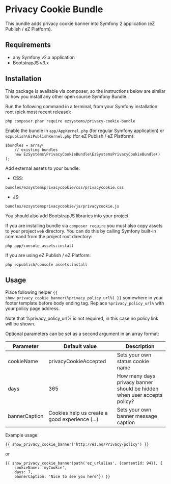 # Privacy Cookie Bundle

This bundle adds privacy cookie banner into Symfony 2 application (eZ Publish / eZ Platform).

## Requirements

- any Symfony v2.x application
- BootstrapJS v3.x

## Installation
This package is available via composer, so the instructions below are similar to how you install any other open source Symfony Bundle.

Run the following command in a terminal, from your Symfony installation root (pick most recent release):
```
php composer.phar require ezsystems/privacy-cookie-bundle
```

Enable the bundle in `app/AppKernel.php` (for regular Symfony application) or `ezpublish\EzPublishKernel.php` (for eZ Publish / eZ Platform):
```
$bundles = array(
    // existing bundles
    new EzSystems\PrivacyCookieBundle\EzSystemsPrivacyCookieBundle()
);
```

Add external assets to your bundle:

- CSS:
```
bundles/ezsystemsprivacycookie/css/privacycookie.css
```

- JS:
```
bundles/ezsystemsprivacycookie/js/privacycookie.js
```

You should also add BootstrapJS libraries into your project.

If you are installing bundle via `composer require` you must also copy assets to your project `web` directory. You can do this by calling Symfony built-in command from the project root directory:

```
php app/console assets:install
```

If you are using eZ Publish / eZ Platform:

```
php ezpublish/console assets:install
```

## Usage

Place following helper `{{ show_privacy_cookie_banner(%privacy_policy_url%) }}` somewhere in your footer template before body ending tag. Replace `%privacy_policy_url%` with your policy page address.

Note that %privacy_policy_url% is not required, in this case no policy link will be shown.

Optional parameters can be set as a second argument in an array format:

Parameter     | Default value                                  | Description
------------- | ---------------------------------------------- | -----------
cookieName    | privacyCookieAccepted                          | Sets your own status cookie name
days          | 365                                            | How many days privacy banner should be hidden when user accepts policy?
bannerCaption | Cookies help us create a good experience (...) | Sets your own banner message caption

Example usage:

```
{{ show_privacy_cookie_banner('http://ez.no/Privacy-policy') }}
```

or

```
{{ show_privacy_cookie_banner(path('ez_urlalias', {contentId: 94}), {
    cookieName: 'myCookie',
    days: 7,
    bannerCaption: 'Nice to see you here'}) }}
```
